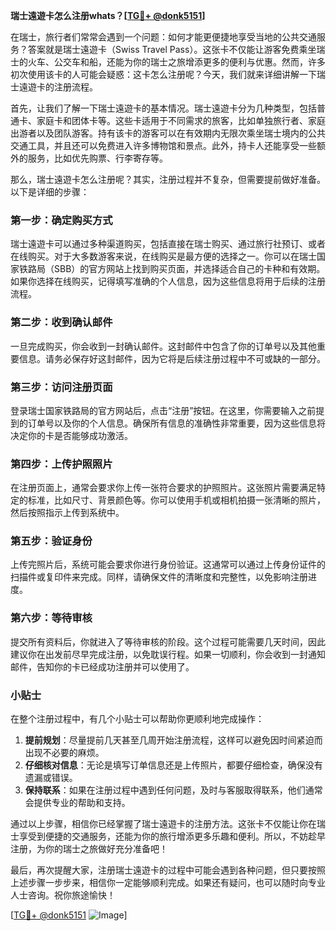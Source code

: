 **瑞士遠遊卡怎么注册whats？[[TG💪+ @donk5151](https://t.me/s/donk5151)]**

在瑞士，旅行者们常常会遇到一个问题：如何才能更便捷地享受当地的公共交通服务？答案就是瑞士遠遊卡（Swiss Travel Pass）。这张卡不仅能让游客免费乘坐瑞士的火车、公交车和船，还能为你的瑞士之旅增添更多的便利与优惠。然而，许多初次使用该卡的人可能会疑惑：这卡怎么注册呢？今天，我们就来详细讲解一下瑞士遠遊卡的注册流程。

首先，让我们了解一下瑞士遠遊卡的基本情况。瑞士遠遊卡分为几种类型，包括普通卡、家庭卡和团体卡等。这些卡适用于不同需求的旅客，比如单独旅行者、家庭出游者以及团队游客。持有该卡的游客可以在有效期内无限次乘坐瑞士境内的公共交通工具，并且还可以免费进入许多博物馆和景点。此外，持卡人还能享受一些额外的服务，比如优先购票、行李寄存等。

那么，瑞士遠遊卡怎么注册呢？其实，注册过程并不复杂，但需要提前做好准备。以下是详细的步骤：

### 第一步：确定购买方式

瑞士遠遊卡可以通过多种渠道购买，包括直接在瑞士购买、通过旅行社预订、或者在线购买。对于大多数游客来说，在线购买是最方便的选择之一。你可以在瑞士国家铁路局（SBB）的官方网站上找到购买页面，并选择适合自己的卡种和有效期。如果你选择在线购买，记得填写准确的个人信息，因为这些信息将用于后续的注册流程。

### 第二步：收到确认邮件

一旦完成购买，你会收到一封确认邮件。这封邮件中包含了你的订单号以及其他重要信息。请务必保存好这封邮件，因为它将是后续注册过程中不可或缺的一部分。

### 第三步：访问注册页面

登录瑞士国家铁路局的官方网站后，点击“注册”按钮。在这里，你需要输入之前提到的订单号以及你的个人信息。确保所有信息的准确性非常重要，因为这些信息将决定你的卡是否能够成功激活。

### 第四步：上传护照照片

在注册页面上，通常会要求你上传一张符合要求的护照照片。这张照片需要满足特定的标准，比如尺寸、背景颜色等。你可以使用手机或相机拍摄一张清晰的照片，然后按照指示上传到系统中。

### 第五步：验证身份

上传完照片后，系统可能会要求你进行身份验证。这通常可以通过上传身份证件的扫描件或复印件来完成。同样，请确保文件的清晰度和完整性，以免影响注册进度。

### 第六步：等待审核

提交所有资料后，你就进入了等待审核的阶段。这个过程可能需要几天时间，因此建议你在出发前尽早完成注册，以免耽误行程。如果一切顺利，你会收到一封通知邮件，告知你的卡已经成功注册并可以使用了。

### 小贴士

在整个注册过程中，有几个小贴士可以帮助你更顺利地完成操作：

1. **提前规划**：尽量提前几天甚至几周开始注册流程，这样可以避免因时间紧迫而出现不必要的麻烦。
2. **仔细核对信息**：无论是填写订单信息还是上传照片，都要仔细检查，确保没有遗漏或错误。
3. **保持联系**：如果在注册过程中遇到任何问题，及时与客服取得联系，他们通常会提供专业的帮助和支持。

通过以上步骤，相信你已经掌握了瑞士遠遊卡的注册方法。这张卡不仅能让你在瑞士享受到便捷的交通服务，还能为你的旅行增添更多乐趣和便利。所以，不妨趁早注册，为你的瑞士之旅做好充分准备吧！

最后，再次提醒大家，注册瑞士遠遊卡的过程中可能会遇到各种问题，但只要按照上述步骤一步步来，相信你一定能够顺利完成。如果还有疑问，也可以随时向专业人士咨询。祝你旅途愉快！

[[TG💪+ @donk5151](https://t.me/s/donk5151) ![Image](https://i.postimg.cc/rwNCRYN7/Snipaste-2025-04-30-17-27-05.png)]